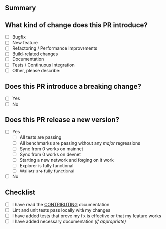 <!-- Please don't delete this template and read our contribution guidelines at https://docs.ark.io/guidebook/contribution-guidelines/contributing.html -->

## Summary

<!-- Describe the big picture of your changes here to communicate to the maintainers why we should accept this pull request. -->

## What kind of change does this PR introduce?

<!-- _Put an `x` in the boxes that apply. Preserve all boxes! -->

-   [ ] Bugfix
-   [ ] New feature
-   [ ] Refactoring / Performance Improvements
-   [ ] Build-related changes
-   [ ] Documentation
-   [ ] Tests / Continuous Integration
-   [ ] Other, please describe:

## Does this PR introduce a breaking change?

<!-- _Put an `x` in the boxes that apply. Preserve all boxes! -->

-   [ ] Yes
-   [ ] No

## Does this PR release a new version?

<!-- _Put an `x` in the boxes that apply. Preserve all boxes! -->

-   [ ] Yes
    -   [ ] All tests are passing
    -   [ ] All benchmarks are passing without any _major_ regressions
    -   [ ] Sync from 0 works on mainnet
    -   [ ] Sync from 0 works on devnet
    -   [ ] Starting a new network and forging on it work
    -   [ ] Explorer is fully functional
    -   [ ] Wallets are fully functional
-   [ ] No

## Checklist

<!-- _Put an `x` in the boxes that apply. Preserve all boxes! -->

-   [ ] I have read the [CONTRIBUTING](https://docs.ark.io/guidebook/contribution-guidelines/contributing.html) documentation
-   [ ] Lint and unit tests pass locally with my changes
-   [ ] I have added tests that prove my fix is effective or that my feature works
-   [ ] I have added necessary documentation _(if appropriate)_

<!--
## Other information

If this is a relatively large or complex change, kick off the discussion by explaining why you chose the solution you did and what alternatives you considered, etc.
-->
